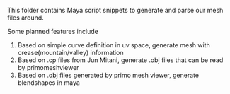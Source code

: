 This folder contains Maya script snippets to generate and parse our mesh files around.

Some planned features include

1. Based on simple curve definition in uv space, generate mesh with crease(mountain/valley) information
2.  Based on .cp files from Jun Mitani, generate .obj files that can be read by primomeshviewer
3.  Based on .obj files generated by primo mesh viewer, generate blendshapes in maya

